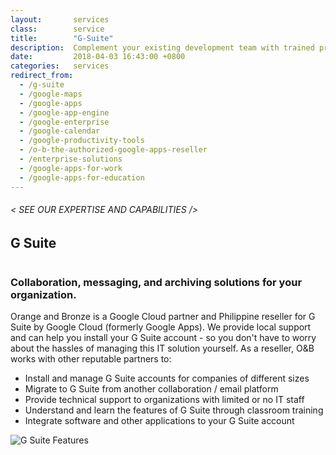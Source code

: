 ```yaml
---
layout:       services
class:        service
title:        "G-Suite"
description:  Complement your existing development team with trained professionals.
date:         2018-04-03 16:43:00 +0800
categories:   services
redirect_from:
  - /g-suite
  - /google-maps
  - /google-apps
  - /google-app-engine
  - /google-enterprise
  - /google-calendar
  - /google-productivity-tools
  - /o-b-the-authorized-google-apps-reseller
  - /enterprise-solutions
  - /google-apps-for-work
  - /google-apps-for-education
---
```


<div id="serviceContent3" class="section-content">
  <div class="section-title">
    <H6>
      &lt; SEE OUR EXPERTISE AND CAPABILITIES /&gt;
    </H6>
    <H2>G Suite</H2>
    <img class="bg" src="{{ "assets/images/title-services.png" | relative_url }}" alt="" />
  </div>
  <div class="row">
    <div class="col">
      <H3>Collaboration, messaging, and archiving solutions for your organization.</H3>
      <p>
        Orange and Bronze is a Google Cloud partner and Philippine reseller for G Suite by Google Cloud (formerly Google Apps). We provide local support and can help you install your G Suite account - so you don't have to worry about the hassles of managing this IT solution yourself. As a reseller, O&B works with other reputable partners to:
      </p>
      <ul>
        <li>
           Install and manage G Suite accounts for companies of different sizes
        </li>
        <li>
             Migrate to G Suite from another collaboration / email platform
        </li>
        <li>
             Provide technical support to organizations with limited or no IT staff
        </li>
        <li>
             Understand and learn the features of G Suite through classroom training
        </li>
        <li>
             Integrate software and other applications to your G Suite account
        </li>
      </ul>
      <div class="text-center">
        <img src="{{ "assets/images/img-gsuite.jpg" | relative_url }}" alt="G Suite Features" class="img-fluid m30" />
      </div>
    </div>
  </div>
</div>
